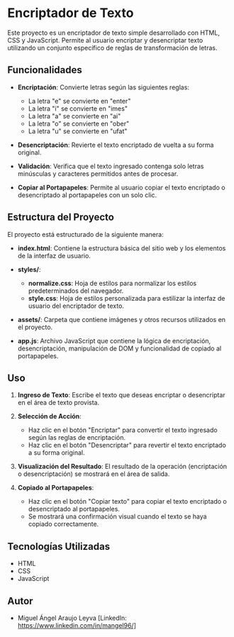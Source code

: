 # Encriptador de Texto

Este proyecto es un encriptador de texto simple desarrollado con HTML, CSS y JavaScript. Permite al usuario encriptar y desencriptar texto utilizando un conjunto específico de reglas de transformación de letras.

## Funcionalidades

- **Encriptación**: Convierte letras según las siguientes reglas:
  - La letra "e" se convierte en "enter"
  - La letra "i" se convierte en "imes"
  - La letra "a" se convierte en "ai"
  - La letra "o" se convierte en "ober"
  - La letra "u" se convierte en "ufat"

- **Desencriptación**: Revierte el texto encriptado de vuelta a su forma original.

- **Validación**: Verifica que el texto ingresado contenga solo letras minúsculas y caracteres permitidos antes de procesar.

- **Copiar al Portapapeles**: Permite al usuario copiar el texto encriptado o desencriptado al portapapeles con un solo clic.

## Estructura del Proyecto

El proyecto está estructurado de la siguiente manera:

- **index.html**: Contiene la estructura básica del sitio web y los elementos de la interfaz de usuario.
  
- **styles/**:
  - **normalize.css**: Hoja de estilos para normalizar los estilos predeterminados del navegador.
  - **style.css**: Hoja de estilos personalizada para estilizar la interfaz de usuario del encriptador de texto.

- **assets/**: Carpeta que contiene imágenes y otros recursos utilizados en el proyecto.

- **app.js**: Archivo JavaScript que contiene la lógica de encriptación, desencriptación, manipulación de DOM y funcionalidad de copiado al portapapeles.

## Uso

1. **Ingreso de Texto**: Escribe el texto que deseas encriptar o desencriptar en el área de texto provista.
   
2. **Selección de Acción**:
   - Haz clic en el botón "Encriptar" para convertir el texto ingresado según las reglas de encriptación.
   - Haz clic en el botón "Desencriptar" para revertir el texto encriptado a su forma original.

3. **Visualización del Resultado**: El resultado de la operación (encriptación o desencriptación) se mostrará en el área de salida.

4. **Copiado al Portapapeles**:
   - Haz clic en el botón "Copiar texto" para copiar el texto encriptado o desencriptado al portapapeles.
   - Se mostrará una confirmación visual cuando el texto se haya copiado correctamente.

## Tecnologías Utilizadas

- HTML
- CSS
- JavaScript

## Autor

- Miguel Ángel Araujo Leyva [LinkedIn: https://www.linkedin.com/in/mangel96/]

